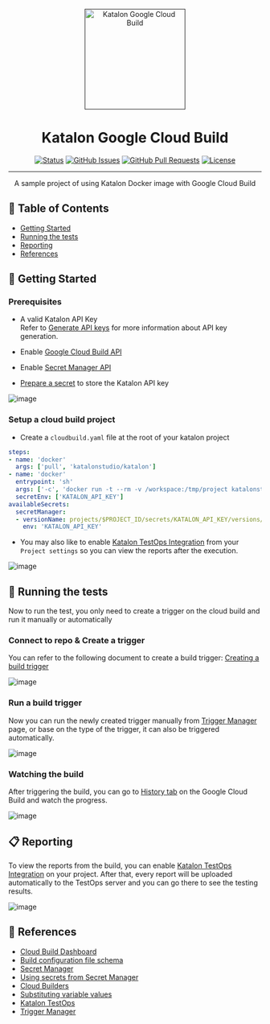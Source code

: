 <p align="center">
  <a href="" rel="noopener">
 <img width=auto height=200px src="https://avatars.githubusercontent.com/u/28861843?s=200&v=4" alt="Katalon Google Cloud Build"></a>
</p>

<h1 align="center">Katalon Google Cloud Build</h1>

<div align="center">

[![Status](https://img.shields.io/badge/status-active-success.svg)]()
[![GitHub Issues](https://img.shields.io/github/issues/kylelobo/The-Documentation-Compendium.svg)](https://github.com/kylelobo/The-Documentation-Compendium/issues)
[![GitHub Pull Requests](https://img.shields.io/github/issues-pr/kylelobo/The-Documentation-Compendium.svg)](https://github.com/kylelobo/The-Documentation-Compendium/pulls)
[![License](https://img.shields.io/badge/license-MIT-blue.svg)](/LICENSE)

</div>

---

<p align="center"> A sample project of using Katalon Docker image with Google Cloud Build
    <br> 
</p>

## 📝 Table of Contents

- [Getting Started](#getting_started)
- [Running the tests](#tests)
- [Reporting](#reporting)
- [References](#references)

## 🏁 Getting Started <a name = "getting_started"></a>

### Prerequisites

* A valid Katalon API Key<br/>
  Refer to [Generate API keys][Generate_API_Key] for more information about API key generation.

* Enable [Google Cloud Build API][Enable_Cloud_Build_API]

* Enable [Secret Manager API][Using_Secret_Manager]

* [Prepare a secret][Using_Secret_Manager] to store the Katalon API key

![image](https://user-images.githubusercontent.com/46991507/163971669-d94176c6-ece5-489d-b38b-2eb9e1bad36f.png)

### Setup a cloud build project

* Create a `cloudbuild.yaml` file at the root of your katalon project

```yaml
steps:
- name: 'docker'
  args: ['pull', 'katalonstudio/katalon']
- name: 'docker'
  entrypoint: 'sh'
  args: ['-c', 'docker run -t --rm -v /workspace:/tmp/project katalonstudio/katalon katalonc.sh -projectPath=/tmp/project -browserType="Chrome" -retry=0 -retryStrategy=immediately -testSuiteCollectionPath="Test Suites/Simple Test Suite Collection" --config -webui.autoUpdateDrivers=true -apiKey=$$KATALON_API_KEY']
  secretEnv: ['KATALON_API_KEY']
availableSecrets:
  secretManager:
  - versionName: projects/$PROJECT_ID/secrets/KATALON_API_KEY/versions/1
    env: 'KATALON_API_KEY'
```

* You may also like to enable [Katalon TestOps Integration][Katalon_Testops] from your `Project settings` so you can view the reports after the execution.

![image](https://user-images.githubusercontent.com/46991507/163970914-46bb4185-59c3-4fbb-b0bb-ad0b6c2f12ae.png)

## 🚀 Running the tests <a name = "tests"></a>

Now to run the test, you only need to create a trigger on the cloud build and run it manually or automatically 

### Connect to repo & Create a trigger

You can refer to the following document to create a build trigger: [Creating a build trigger][Create_A_Trigger]

![image](https://user-images.githubusercontent.com/46991507/163971267-969820fa-f077-4fad-8c3f-96b3f364c801.png)

### Run a build trigger

Now you can run the newly created trigger manually from [Trigger Manager][Trigger_Manager] page, or
base on the type of the trigger, it can also be triggered automatically.

![image](https://user-images.githubusercontent.com/46991507/163968161-67b440d6-a5a5-4cbd-b1c7-87bdc50af7ff.png)

### Watching the build

After triggering the build, you can go to [History tab][Cloud_Build_History] on the Google Cloud Build and watch the progress.

![image](https://user-images.githubusercontent.com/46991507/163977614-ec76b2eb-6f5c-479c-bdef-e1d7deb3e0b9.png)

## 📋 Reporting <a name="reporting"></a>

To view the reports from the build, you can enable [Katalon TestOps Integration][Katalon_Testops] on your project. After that, every report will be uploaded automatically to the TestOps server and you can go there to see the testing results.

![image](https://user-images.githubusercontent.com/46991507/163969648-cd08e919-7e52-4015-a53c-79e945a08a96.png)

## 🧐 References <a name = "references"></a>

* [Cloud Build Dashboard](https://console.cloud.google.com/cloud-build/dashboard)
* [Build configuration file schema](https://cloud.google.com/build/docs/build-config-file-schema)
* [Secret Manager][Secret_Manager]
* [Using secrets from Secret Manager][Using_Secret_Manager]
* [Cloud Builders](https://cloud.google.com/build/docs/cloud-builders)
* [Substituting variable values](https://cloud.google.com/build/docs/configuring-builds/substitute-variable-values)
* [Katalon TestOps][Katalon_Testops]
* [Trigger Manager][Trigger_Manager]

[Generate_API_Key]: https://docs.katalon.com/katalon-analytics/docs/ka-api-key.html#generate-a-katalon-api-key
[Secret_Manager]: https://console.cloud.google.com/security/secret-manager
[Using_Secret_Manager]: https://cloud.google.com/build/docs/securing-builds/use-secrets
[Enable_Cloud_Build_API]: https://cloud.google.com/build?hl=en
[Trigger_Manager]: https://console.cloud.google.com/cloud-build/triggers
[Create_A_Trigger]: https://cloud.google.com/build/docs/automating-builds/create-manage-triggers#build_trigger
[Katalon_Testops]: https://docs.katalon.com/katalon-studio/docs/testops-integration.html
[Cloud_Build_History]: https://console.cloud.google.com/cloud-build/builds